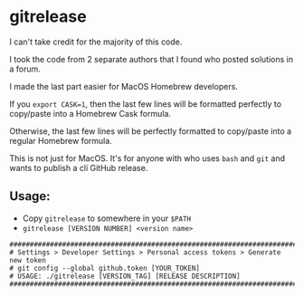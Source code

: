 # gitrelease

I can't take credit for the majority of this code.

I took the code from 2 separate authors that I found who posted solutions in a forum.

I made the last part easier for MacOS Homebrew developers.

If you `export CASK=1`, then the last few lines will be formatted perfectly to copy/paste into a Homebrew Cask formula.

Otherwise, the last few lines will be perfectly formatted to copy/paste into a regular Homebrew formula.

This is not just for MacOS. It's for anyone with who uses `bash` and `git` and wants to publish a cli GitHub release.

## Usage:

- Copy `gitrelease` to somewhere in your `$PATH`
- `gitrelease [VERSION NUMBER] <version name>`

```
##############################################################################
# Settings > Developer Settings > Personal access tokens > Generate new token
# git config --global github.token [YOUR_TOKEN]
# USAGE: ./gitrelease [VERSION_TAG] [RELEASE DESCRIPTION]
##############################################################################
```
